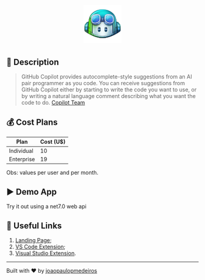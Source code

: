 <h1 align="center">
  <img alt="Github Copilot" width="100" title="Github Copilot" src="./docs/github-copilot-logo.png" />
</h1>

## 📘 Description

> GitHub Copilot provides autocomplete-style suggestions from an AI pair programmer as you code. You can receive suggestions from GitHub Copilot either by starting to write the code you want to use, or by writing a natural language comment describing what you want the code to do.
[Copilot Team](https://marketplace.visualstudio.com/items?itemName=GitHub.copilot)

## 💰 Cost Plans

| Plan    | Cost (U$) |
| -------- | ------- |
| Individual  | 10    |
| Enterprise | 19     |

Obs: values per user and per month.

## ▶️ Demo App
Try it out using a net7.0 web api

## 🔗 Useful Links
1.  [Landing Page](https://github.com/features/copilot);
2.  [VS Code Extension](https://marketplace.visualstudio.com/items?itemName=GitHub.copilot);
3. [Visual Studio Extension](https://marketplace.visualstudio.com/items?itemName=GitHub.copilotvs).
---

Built with ♥ by [joaopaulopmedeiros](https://github.com/joaopaulopmedeiros)
